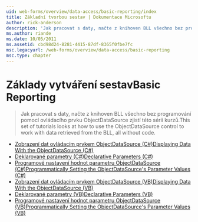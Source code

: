 ```yaml
---
uid: web-forms/overview/data-access/basic-reporting/index
title: Základní tvorbou sestav | Dokumentace Microsoftu
author: rick-anderson
description: 'Jak pracovat s daty, načte z knihoven BLL všechno bez programování pomocí ovládacího prvku ObjectDataSource zjistí této sérii kurzů.'
ms.author: riande
ms.date: 10/05/2011
ms.assetid: cbd98d24-8281-4415-87df-8365f0fbe7fc
msc.legacyurl: /web-forms/overview/data-access/basic-reporting
msc.type: chapter
---
```

<a name="basic-reporting"></a><span data-ttu-id="08758-103">Základy vytváření sestav</span><span class="sxs-lookup"><span data-stu-id="08758-103">Basic Reporting</span></span>
====================
> <span data-ttu-id="08758-104">Jak pracovat s daty, načte z knihoven BLL všechno bez programování pomocí ovládacího prvku ObjectDataSource zjistí této sérii kurzů.</span><span class="sxs-lookup"><span data-stu-id="08758-104">This set of tutorials looks at how to use the ObjectDataSource control to work with data retrieved from the BLL, all without code.</span></span>


- [<span data-ttu-id="08758-105">Zobrazení dat ovládacím prvkem ObjectDataSource (C#)</span><span class="sxs-lookup"><span data-stu-id="08758-105">Displaying Data With the ObjectDataSource (C#)</span></span>](displaying-data-with-the-objectdatasource-cs.md)
- [<span data-ttu-id="08758-106">Deklarované parametry (C#)</span><span class="sxs-lookup"><span data-stu-id="08758-106">Declarative Parameters (C#)</span></span>](declarative-parameters-cs.md)
- [<span data-ttu-id="08758-107">Programové nastavení hodnot parametru ObjectDataSource (C#)</span><span class="sxs-lookup"><span data-stu-id="08758-107">Programmatically Setting the ObjectDataSource's Parameter Values (C#)</span></span>](programmatically-setting-the-objectdatasource-s-parameter-values-cs.md)
- [<span data-ttu-id="08758-108">Zobrazení dat ovládacím prvkem ObjectDataSource (VB)</span><span class="sxs-lookup"><span data-stu-id="08758-108">Displaying Data With the ObjectDataSource (VB)</span></span>](displaying-data-with-the-objectdatasource-vb.md)
- [<span data-ttu-id="08758-109">Deklarované parametry (VB)</span><span class="sxs-lookup"><span data-stu-id="08758-109">Declarative Parameters (VB)</span></span>](declarative-parameters-vb.md)
- [<span data-ttu-id="08758-110">Programové nastavení hodnot parametru ObjectDataSource (VB)</span><span class="sxs-lookup"><span data-stu-id="08758-110">Programmatically Setting the ObjectDataSource's Parameter Values (VB)</span></span>](programmatically-setting-the-objectdatasource-s-parameter-values-vb.md)
